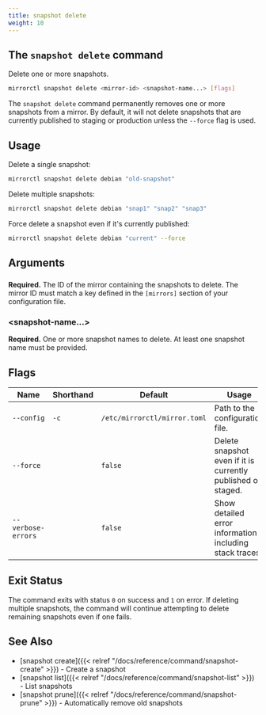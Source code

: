 ```yaml
---
title: snapshot delete
weight: 10
---
```


## The `snapshot delete` command

Delete one or more snapshots.

```bash
mirrorctl snapshot delete <mirror-id> <snapshot-name...> [flags]
```

The `snapshot delete` command permanently removes one or more snapshots from a mirror. By default,
it will not delete snapshots that are currently published to staging or production unless the
`--force` flag is used.

## Usage

Delete a single snapshot:
```bash
mirrorctl snapshot delete debian "old-snapshot"
```

Delete multiple snapshots:
```bash
mirrorctl snapshot delete debian "snap1" "snap2" "snap3"
```

Force delete a snapshot even if it's currently published:
```bash
mirrorctl snapshot delete debian "current" --force
```

## Arguments

### <mirror-id>

**Required.** The ID of the mirror containing the snapshots to delete. The mirror ID must match a
key defined in the `[mirrors]` section of your configuration file.

### <snapshot-name...>

**Required.** One or more snapshot names to delete. At least one snapshot name must be provided.

## Flags

| Name | Shorthand | Default | Usage |
|------|-----------|---------|-------|
| `--config` | `-c` | `/etc/mirrorctl/mirror.toml` | Path to the configuration file. |
| `--force` | | `false` | Delete snapshot even if it is currently published or staged. |
| `--verbose-errors` | | `false` | Show detailed error information including stack traces. |

## Exit Status

The command exits with status `0` on success and `1` on error. If deleting multiple snapshots, the
command will continue attempting to delete remaining snapshots even if one fails.

## See Also

- [snapshot create]({{< relref "/docs/reference/command/snapshot-create" >}}) - Create a snapshot
- [snapshot list]({{< relref "/docs/reference/command/snapshot-list" >}}) - List snapshots
- [snapshot prune]({{< relref "/docs/reference/command/snapshot-prune" >}}) - Automatically remove
  old snapshots
